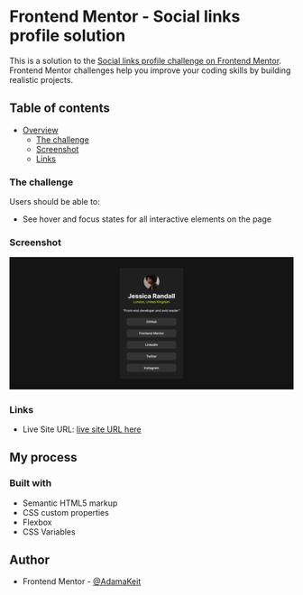# Frontend Mentor - Social links profile solution

This is a solution to the [Social links profile challenge on Frontend Mentor](https://www.frontendmentor.io/challenges/social-links-profile-UG32l9m6dQ). Frontend Mentor challenges help you improve your coding skills by building realistic projects.

## Table of contents

- [Overview](#overview)
  - [The challenge](#the-challenge)
  - [Screenshot](#screenshot)
  - [Links](#links)

### The challenge

Users should be able to:

- See hover and focus states for all interactive elements on the page

### Screenshot

![](./Screenshot.png)

### Links

- Live Site URL: [ live site URL here](https://adamakeit.github.io/link-tree/)

## My process

### Built with

- Semantic HTML5 markup
- CSS custom properties
- Flexbox
- CSS Variables

## Author

- Frontend Mentor - [@AdamaKeit](https://www.frontendmentor.io/profile/AdamaKeit)
